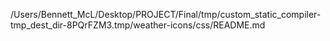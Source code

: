 /Users/Bennett_McL/Desktop/PROJECT/Final/tmp/custom_static_compiler-tmp_dest_dir-8PQrFZM3.tmp/weather-icons/css/README.md